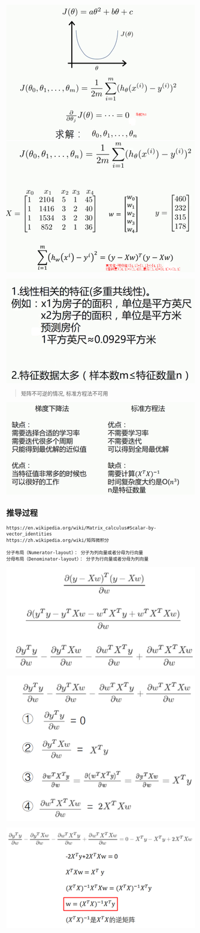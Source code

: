 ![image-20220604152228160](images/image-20220604152228160.png)![image-20220604155100694](images/image-20220604155100694.png)

![image-20220604163526186](images/image-20220604163526186.png)

> 矩阵不可逆的情况, 标准方程法不可用



![image-20220604163620292](images/image-20220604163620292.png)



## 推导过程

```shell
https://en.wikipedia.org/wiki/Matrix_calculus#Scalar-by-vector_identities
https://zh.wikipedia.org/wiki/矩阵微积分

分子布局（Numerator-layout）： 分子为列向量或者分母为行向量
分母布局（Denominator-layout）： 分子为行向量或者分母为列向量
```

![image-20220604165052901](images/image-20220604165052901.png)

![image-20220604165101237](images/image-20220604165101237.png)

![image-20220604165113837](images/image-20220604165113837.png)
